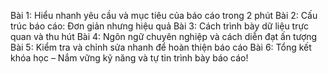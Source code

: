 Bài 1: Hiểu nhanh yêu cầu và mục tiêu của báo cáo trong 2 phút
Bài 2: Cấu trúc báo cáo: Đơn giản nhưng hiệu quả
Bài 3: Cách trình bày dữ liệu trực quan và thu hút
Bài 4: Ngôn ngữ chuyên nghiệp và cách diễn đạt ấn tượng
Bài 5: Kiểm tra và chỉnh sửa nhanh để hoàn thiện báo cáo
Bài 6: Tổng kết khóa học – Nắm vững kỹ năng và tự tin trình bày báo cáo!
